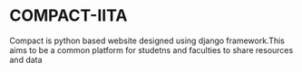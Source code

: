 # COMPACT-IITA
Compact is python based website designed using django framework.This aims to be a common platform for studetns and faculties to share resources and data
